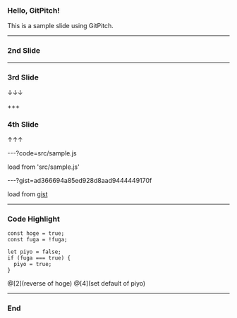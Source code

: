 ### Hello, GitPitch!

This is a sample slide using GitPitch.

---

### 2nd Slide

---

### 3rd Slide

↓↓↓

+++

### 4th Slide

↑↑↑

---?code=src/sample.js

load from 'src/sample.js'

---?gist=ad366694a85ed928d8aad9444449170f

load from [gist](https://gist.github.com/ezawa800/ad366694a85ed928d8aad9444449170f)

---

### Code Highlight

```
const hoge = true;
const fuga = !fuga;

let piyo = false;
if (fuga === true) {
  piyo = true;
}
```
@[2](reverse of hoge)
@[4](set default of piyo)

---

### End
